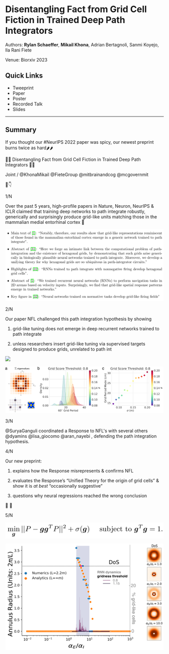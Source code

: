 # Disentangling Fact from Grid Cell Fiction in Trained Deep Path Integrators

Authors: **Rylan Schaeffer**, **Mikail Khona**, Adrian Bertagnoli, Sanmi Koyejo, Ila Rani Fiete

Venue: Biorxiv 2023

## Quick Links

- Tweeprint
- Paper
- Poster
- Recorded Talk
- Slides

-----

## Summary

If you thought our #NeurIPS 2022 paper was spicy, our newest preprint burns twice as hard🌶️🌶️

🧠🧠 Disentangling Fact from Grid Cell Fiction in Trained Deep Path Integrators 🧠🧠

Joint / @KhonaMikail @FieteGroup @mitbrainandcog @mcgovernmit

🧵👇

1/N

Over the past 5 years, high-profile papers in Nature, Neuron, NeurIPS & ICLR claimed that training
deep networks to path integrate robustly, generically and surprisingly produce grid-like units
matching those in the mammalian medial entorhinal cortex 🧠

![](img_01.png)

2/N

Our paper NFL challenged this path integration hypothesis by showing

1) grid-like tuning does not emerge in deep recurrent networks trained to path integrate

2) unless researchers insert grid-like tuning via supervised targets designed to produce grids, unrelated to path int

![](img_02.jpg)

![](img_03.jpg)

3/N

@SuryaGanguli coordinated a Response to NFL's with several others @dyamins @lisa_giocomo @aran_nayebi ,
defending the path integration hypothesis.

4/N

Our new preprint: 

1. explains how the Response misrepresents & confirms NFL

2. evaluates the Response’s “Unified Theory for the origin of grid cells” & show it is _at best_ “occasionally suggestive”

3. questions why neural regressions reached the wrong conclusion

👀 👀

5/N

![](img_04.png)

![](img_05.png)